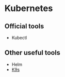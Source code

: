 # Kubernetes

## Official tools

* Kubectl

## Other useful tools

* Helm
* [K9s](https://k9scli.io)

